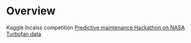 # Overview
Kaggle Incalss competition [Predictive maintenance Hackathon on NASA Turbofan data](https://www.kaggle.com/c/prehackathonsup/overview)
